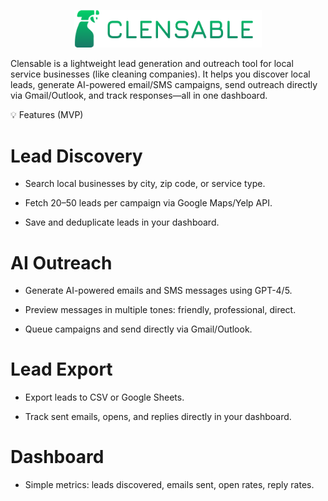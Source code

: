 <p align="center">
  <img src="static/logos/Complete_Logo_Green.png" alt="Logo" width="300"/>
</p>

Clensable is a lightweight lead generation and outreach tool for local service businesses (like cleaning companies). It helps you discover local leads, generate AI-powered email/SMS campaigns, send outreach directly via Gmail/Outlook, and track responses—all in one dashboard.

💡 Features (MVP)
# Lead Discovery

* Search local businesses by city, zip code, or service type.

* Fetch 20–50 leads per campaign via Google Maps/Yelp API.

* Save and deduplicate leads in your dashboard.

# AI Outreach

* Generate AI-powered emails and SMS messages using GPT-4/5.

* Preview messages in multiple tones: friendly, professional, direct.

* Queue campaigns and send directly via Gmail/Outlook.

# Lead Export

* Export leads to CSV or Google Sheets.

* Track sent emails, opens, and replies directly in your dashboard.

# Dashboard

* Simple metrics: leads discovered, emails sent, open rates, reply rates.